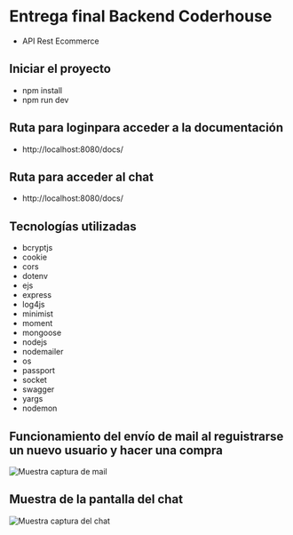 # Entrega final Backend Coderhouse

- API Rest Ecommerce

## Iniciar el proyecto

- npm install
- npm run dev

## Ruta para loginpara acceder a la documentación

- http://localhost:8080/docs/

## Ruta para acceder al chat

- http://localhost:8080/docs/

## Tecnologías utilizadas

- bcryptjs
- cookie
- cors
- dotenv
- ejs
- express
- log4js
- minimist
- moment
- mongoose
- nodejs
- nodemailer
- os
- passport
- socket
- swagger
- yargs
- nodemon

## Funcionamiento del envío de mail al reguistrarse un nuevo usuario y hacer una compra

![Muestra captura de mail](https://github.com/ayelenramonda/BackendEcommerce/blob/main/muestras/capturamail.png)

## Muestra de la pantalla del chat

![Muestra captura del chat](https://github.com/ayelenramonda/BackendEcommerce/blob/main/muestras/mensajes.png)
